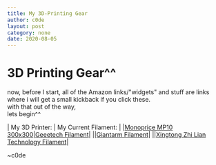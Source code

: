 ```yaml
---
title: My 3D-Printing Gear
author: c0de
layout: post
category: none
date: 2020-08-05
---
```

# 3D Printing Gear^^
now, before I start, all of the Amazon links/"widgets" and stuff are links where i will get a small kickback if you click these.  
with that out of the way,  
lets begin^^  
  
| My 3D Printer: | My Current Filament: |
|[Monoprice MP10 300x300](https://amzn.to/2PwMuE5)|[Geeetech Filament](https://amzn.to/3fwIEp6)|
||[Giantarm Filament](https://amzn.to/30uOALi)|
||[Xingtong Zhi Lian Technology Filament](https://amzn.to/30uxMUH)|
  
~c0de
